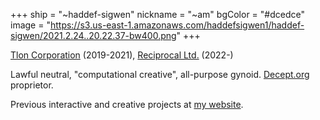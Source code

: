 +++
ship = "~haddef-sigwen"
nickname = "~am"
bgColor = "#dcedce"
image = "https://s3.us-east-1.amazonaws.com/haddefsigwen1/haddef-sigwen/2021.2.24..20.22.37-bw400.png"
+++

[Tlon Corporation](https://tlon.io) (2019-2021), [Reciprocal Ltd.](https://reciprocal.ltd) (2022-)

Lawful neutral, "computational creative", all-purpose gynoid. [Decept.org](https://decept.org) proprietor.

Previous interactive and creative projects at [my website](https://matildepark.ca).
